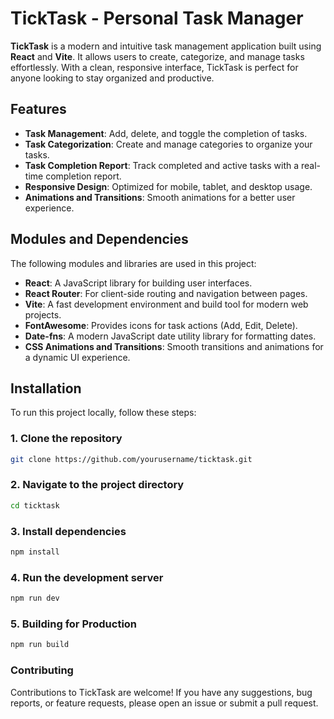 # TickTask - Personal Task Manager

**TickTask** is a modern and intuitive task management application built using **React** and **Vite**. It allows users to create, categorize, and manage tasks effortlessly. With a clean, responsive interface, TickTask is perfect for anyone looking to stay organized and productive.

## Features

- **Task Management**: Add, delete, and toggle the completion of tasks.
- **Task Categorization**: Create and manage categories to organize your tasks.
- **Task Completion Report**: Track completed and active tasks with a real-time completion report.
- **Responsive Design**: Optimized for mobile, tablet, and desktop usage.
- **Animations and Transitions**: Smooth animations for a better user experience.


## Modules and Dependencies

The following modules and libraries are used in this project:

- **React**: A JavaScript library for building user interfaces.
- **React Router**: For client-side routing and navigation between pages.
- **Vite**: A fast development environment and build tool for modern web projects.
- **FontAwesome**: Provides icons for task actions (Add, Edit, Delete).
- **Date-fns**: A modern JavaScript date utility library for formatting dates.
- **CSS Animations and Transitions**: Smooth transitions and animations for a dynamic UI experience.

## Installation

To run this project locally, follow these steps:

### 1. Clone the repository

```bash
git clone https://github.com/yourusername/ticktask.git

```
### 2. Navigate to the project directory

```bash
cd ticktask

```
### 3. Install dependencies

```bash
npm install

```
### 4. Run the development server

```bash
npm run dev

```
### 5. Building for Production

```bash
npm run build

```
### Contributing

Contributions to TickTask are welcome! If you have any suggestions, bug reports, or feature requests, please open an issue or submit a pull request.